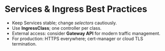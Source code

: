 # Services & Ingress Best Practices

- Keep Services stable; change *selectors* cautiously.
- Use **IngressClass**; one controller per class.
- External access: consider **Gateway API** for modern traffic management.
- For production: HTTPS everywhere; cert-manager or cloud TLS termination.
